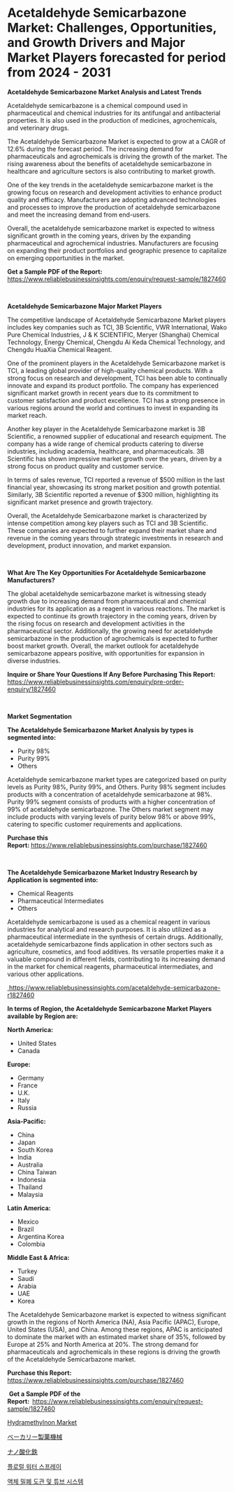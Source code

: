 <p><h1>Acetaldehyde Semicarbazone Market: Challenges, Opportunities, and Growth Drivers and Major Market Players forecasted for period from 2024 - 2031</h1></p><p><strong>Acetaldehyde Semicarbazone Market Analysis and Latest Trends</strong></p>
<p><p>Acetaldehyde semicarbazone is a chemical compound used in pharmaceutical and chemical industries for its antifungal and antibacterial properties. It is also used in the production of medicines, agrochemicals, and veterinary drugs.</p><p>The Acetaldehyde Semicarbazone Market is expected to grow at a CAGR of 12.6% during the forecast period. The increasing demand for pharmaceuticals and agrochemicals is driving the growth of the market. The rising awareness about the benefits of acetaldehyde semicarbazone in healthcare and agriculture sectors is also contributing to market growth.</p><p>One of the key trends in the acetaldehyde semicarbazone market is the growing focus on research and development activities to enhance product quality and efficacy. Manufacturers are adopting advanced technologies and processes to improve the production of acetaldehyde semicarbazone and meet the increasing demand from end-users.</p><p>Overall, the acetaldehyde semicarbazone market is expected to witness significant growth in the coming years, driven by the expanding pharmaceutical and agrochemical industries. Manufacturers are focusing on expanding their product portfolios and geographic presence to capitalize on emerging opportunities in the market.</p></p>
<p><strong>Get a Sample PDF of the Report:&nbsp;</strong> <a href="https://www.reliablebusinessinsights.com/enquiry/request-sample/1827460">https://www.reliablebusinessinsights.com/enquiry/request-sample/1827460</a></p>
<p>&nbsp;</p>
<p><strong>Acetaldehyde Semicarbazone Major Market Players</strong></p>
<p><p>The competitive landscape of Acetaldehyde Semicarbazone Market players includes key companies such as TCI, 3B Scientific, VWR International, Wako Pure Chemical Industries, J & K SCIENTIFIC, Meryer (Shanghai) Chemical Technology, Energy Chemical, Chengdu Ai Keda Chemical Technology, and Chengdu HuaXia Chemical Reagent.</p><p>One of the prominent players in the Acetaldehyde Semicarbazone market is TCI, a leading global provider of high-quality chemical products. With a strong focus on research and development, TCI has been able to continually innovate and expand its product portfolio. The company has experienced significant market growth in recent years due to its commitment to customer satisfaction and product excellence. TCI has a strong presence in various regions around the world and continues to invest in expanding its market reach.</p><p>Another key player in the Acetaldehyde Semicarbazone market is 3B Scientific, a renowned supplier of educational and research equipment. The company has a wide range of chemical products catering to diverse industries, including academia, healthcare, and pharmaceuticals. 3B Scientific has shown impressive market growth over the years, driven by a strong focus on product quality and customer service.</p><p>In terms of sales revenue, TCI reported a revenue of $500 million in the last financial year, showcasing its strong market position and growth potential. Similarly, 3B Scientific reported a revenue of $300 million, highlighting its significant market presence and growth trajectory.</p><p>Overall, the Acetaldehyde Semicarbazone market is characterized by intense competition among key players such as TCI and 3B Scientific. These companies are expected to further expand their market share and revenue in the coming years through strategic investments in research and development, product innovation, and market expansion.</p></p>
<p>&nbsp;</p>
<p><strong>What Are The Key Opportunities For Acetaldehyde Semicarbazone Manufacturers?</strong></p>
<p><p>The global acetaldehyde semicarbazone market is witnessing steady growth due to increasing demand from pharmaceutical and chemical industries for its application as a reagent in various reactions. The market is expected to continue its growth trajectory in the coming years, driven by the rising focus on research and development activities in the pharmaceutical sector. Additionally, the growing need for acetaldehyde semicarbazone in the production of agrochemicals is expected to further boost market growth. Overall, the market outlook for acetaldehyde semicarbazone appears positive, with opportunities for expansion in diverse industries.</p></p>
<p><strong>Inquire or Share Your Questions If Any Before Purchasing This Report:</strong> <a href="https://www.reliablebusinessinsights.com/enquiry/pre-order-enquiry/1827460">https://www.reliablebusinessinsights.com/enquiry/pre-order-enquiry/1827460</a></p>
<p>&nbsp;</p>
<p><strong>Market Segmentation</strong></p>
<p><strong>The Acetaldehyde Semicarbazone Market Analysis by types is segmented into:</strong></p>
<p><ul><li>Purity 98%</li><li>Purity 99%</li><li>Others</li></ul></p>
<p><p>Acetaldehyde semicarbazone market types are categorized based on purity levels as Purity 98%, Purity 99%, and Others. Purity 98% segment includes products with a concentration of acetaldehyde semicarbazone at 98%. Purity 99% segment consists of products with a higher concentration of 99% of acetaldehyde semicarbazone. The Others market segment may include products with varying levels of purity below 98% or above 99%, catering to specific customer requirements and applications.</p></p>
<p><strong>Purchase this Report:&nbsp;</strong><a href="https://www.reliablebusinessinsights.com/purchase/1827460">https://www.reliablebusinessinsights.com/purchase/1827460</a></p>
<p>&nbsp;</p>
<p><strong>The Acetaldehyde Semicarbazone Market Industry Research by Application is segmented into:</strong></p>
<p><ul><li>Chemical Reagents</li><li>Pharmaceutical Intermediates</li><li>Others</li></ul></p>
<p><p>Acetaldehyde semicarbazone is used as a chemical reagent in various industries for analytical and research purposes. It is also utilized as a pharmaceutical intermediate in the synthesis of certain drugs. Additionally, acetaldehyde semicarbazone finds application in other sectors such as agriculture, cosmetics, and food additives. Its versatile properties make it a valuable compound in different fields, contributing to its increasing demand in the market for chemical reagents, pharmaceutical intermediates, and various other applications.</p></p>
<p><a href="https://www.reliablebusinessinsights.com/acetaldehyde-semicarbazone-r1827460">&nbsp;https://www.reliablebusinessinsights.com/acetaldehyde-semicarbazone-r1827460</a></p>
<p><strong>In terms of Region, the Acetaldehyde Semicarbazone Market Players available by Region are:</strong></p>
<p>
    <p> <strong> North America: </strong>
        <ul>
            <li>United States</li>
            <li>Canada</li>
        </ul>
        </p> 
    <p> <strong> Europe: </strong>
        <ul>
            <li>Germany</li>
            <li>France</li>
            <li>U.K.</li>
            <li>Italy</li>
            <li>Russia</li>
        </ul>
        </p> 
    <p> <strong> Asia-Pacific: </strong>
        <ul>
            <li>China</li>
            <li>Japan</li>
            <li>South Korea</li>
            <li>India</li>
            <li>Australia</li>
            <li>China Taiwan</li>
            <li>Indonesia</li>
            <li>Thailand</li>
            <li>Malaysia</li>
        </ul>
        </p> 
    <p> <strong> Latin America: </strong>
        <ul>
            <li>Mexico</li>
            <li>Brazil</li>
            <li>Argentina Korea</li>
            <li>Colombia</li>
        </ul>
        </p> 
    <p> <strong> Middle East & Africa: </strong>
        <ul>
            <li>Turkey</li>
            <li>Saudi</li>
            <li>Arabia</li>
            <li>UAE</li>
            <li>Korea</li>
        </ul>
    </p>
    </p>
<p><p>The Acetaldehyde Semicarbazone market is expected to witness significant growth in the regions of North America (NA), Asia Pacific (APAC), Europe, United States (USA), and China. Among these regions, APAC is anticipated to dominate the market with an estimated market share of 35%, followed by Europe at 25% and North America at 20%. The strong demand for pharmaceuticals and agrochemicals in these regions is driving the growth of the Acetaldehyde Semicarbazone market.</p></p>
<p><strong>Purchase this Report: </strong><a href="https://www.reliablebusinessinsights.com/purchase/1827460">https://www.reliablebusinessinsights.com/purchase/1827460</a></p>
<p>&nbsp;<strong>Get a Sample PDF of the Report:&nbsp;&nbsp;</strong><a href="https://www.reliablebusinessinsights.com/enquiry/request-sample/1827460">https://www.reliablebusinessinsights.com/enquiry/request-sample/1827460</a></p>
<p><strong></strong></p>
<p><p><a href="https://github.com/JennyferFeil2023/Market-Research-Report-List-1/blob/main/hydramethylnon-market.md">Hydramethylnon Market</a></p><p><a href="https://github.com/BrionnaBoyle/Market-Research-Report-List-1/blob/main/8763726135024.md">ベーカリー製菓機械</a></p><p><a href="https://medium.com/@valentinemike02/%E8%A3%BD%E5%93%81%E3%82%BF%E3%82%A4%E3%83%97-%E3%82%A2%E3%83%97%E3%83%AA%E3%82%B1%E3%83%BC%E3%82%B7%E3%83%A7%E3%83%B3-%E5%9C%B0%E5%9F%9F-%E3%81%8A%E3%82%88%E3%81%B3%E4%BC%81%E6%A5%AD%E5%88%A5%E3%81%AE%E3%82%B0%E3%83%AD%E3%83%BC%E3%83%90%E3%83%AB%E3%83%8A%E3%83%8E%E3%83%95%E3%82%A7%E3%83%AA%E3%83%83%E3%82%AF%E9%85%B8%E5%8C%96%E9%89%84%E5%B8%82%E5%A0%B4-%E6%A5%AD%E7%95%8C%E3%82%BB%E3%82%B0%E3%83%A1%E3%83%B3%E3%83%88%E3%81%AE%E8%A6%8B%E9%80%9A%E3%81%97-%E5%B8%82%E5%A0%B4%E8%A9%95%E4%BE%A1-%E7%AB%B6%E4%BA%89%E3%82%B7%E3%83%8A%E3%83%AA%E3%82%AA-%E3%83%88%E3%83%AC%E3%83%B3%E3%83%89-%E3%81%8A%E3%82%88%E3%81%B3%E4%BA%88%E6%B8%AC-2024%E5%B9%B4-2031%E5%B9%B4-c0d1a3350eb8">ナノ酸化鉄</a></p><p><a href="https://medium.com/@kirstenhintz/2024%EB%85%84%EB%B6%80%ED%84%B0-2031%EB%85%84%EA%B9%8C%EC%A7%80-%ED%94%8C%EB%A1%9C%EB%9E%84-%EC%9B%8C%ED%84%B0-%EC%8A%A4%ED%94%84%EB%A0%88%EC%9D%B4-%EC%8B%9C%EC%9E%A5%EC%9D%98-%EC%84%B1%EC%9E%A5-%EC%A0%84%EB%A7%9D%EC%9D%80-cagr%EB%A1%9C-%EC%98%88%EC%B8%A1%EB%90%98%EB%A9%B0-%EC%8B%9C%EC%9E%A5%EC%9D%98-%ED%8A%B8%EB%A0%8C%EB%93%9C-%EB%B6%84%EC%84%9D%EC%9D%80-%EC%9D%91%EC%9A%A9-%EC%A7%80%EC%97%AD-%EC%A0%84%EB%A7%9D-%EB%B0%8F-%EC%88%98%EC%9D%B5%EC%9D%84-%ED%8F%AC%ED%95%A8%ED%95%9C%EB%8B%A4-4ce995ec6e44">플로럴 워터 스프레이</a></p><p><a href="https://medium.com/@kirstenhintz/%EC%95%A1%EC%B2%B4%EB%B0%80%EB%B4%89-%EC%A0%84%EB%8F%84%EA%B4%80-%EB%B0%8F-%ED%8A%9C%EB%B9%99-%EC%8B%9C%EC%8A%A4%ED%85%9C-%EC%8B%9C%EC%9E%A5-%EC%A1%B0%EC%82%AC-%EB%B3%B4%EA%B3%A0%EC%84%9C%EC%97%90%EB%8A%94-2024%EB%85%84%EB%B6%80%ED%84%B0-2031%EB%85%84%EA%B9%8C%EC%A7%80-8-cagr%EB%A1%9C-%EC%98%88%EC%B8%A1%EB%90%9C-%EC%8B%9C%EC%9E%A5-%EA%B7%9C%EB%AA%A8-%EC%A0%90%EC%9C%A0%EC%9C%A8-%EB%B0%8F-%EC%84%B1%EC%9E%A5%EB%A5%A0-%EB%B6%84%EC%84%9D%EC%9D%B4-%ED%8F%AC%ED%95%A8%EB%90%98%EC%96%B4-%EC%9E%88%EC%8A%B5%EB%8B%88%EB%8B%A4-b7cf2731a952">액체 밀폐 도관 및 튜브 시스템</a></p></p>